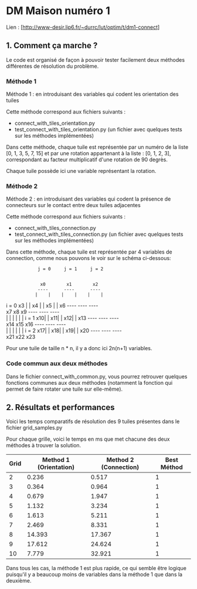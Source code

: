 # DM Maison numéro 1
Lien : [http://www-desir.lip6.fr/~durrc/Iut/optim/t/dm1-connect]

## 1. Comment ça marche ?

Le code est organisé de façon à pouvoir tester facilement deux méthodes différentes de résolution du problème.

### Méthode 1

Méthode 1 : en introduisant des variables qui codent les orientation des tuiles

Cette méthode correspond aux fichiers suivants :
- connect_with_tiles_orientation.py
- test_connect_with_tiles_orientation.py (un fichier avec quelques tests sur 
les méthodes implémentées)

Dans cette méthode, chaque tuile est représentée par un numéro de la liste [0, 1, 3, 5, 7, 15] et par une rotation appartenant à la liste : [0, 1, 2, 3], correspondant au facteur multiplicatif d'une rotation de 90 degrès.

Chaque tuile possède ici une variable représentant la rotation.


### Méthode 2

Méthode 2 : en introduisant des variables qui codent la présence de 
connecteurs sur le contact entre deux tuiles adjacentes

Cette méthode correspond aux fichiers suivants :
- connect_with_tiles_connection.py
- test_connect_with_tiles_connection.py (un fichier avec quelques tests sur 
les méthodes implémentées)

Dans cette méthode, chaque tuile est représentée par 4 variables de connection, comme nous pouvons le voir sur le schéma ci-dessous:

                j = 0     j = 1     j = 2


                 x0        x1        x2
                ----      ----      ----  
               |    |    |    |    |    | 
i = 0       x3 |    | x4 |    | x5 |    | x6
                ----      ----      ----  
                 x7        x8        x9
                ----      ----      ----  
               |    |    |    |    |    | 
i = 1       x10|    | x11|    | x12|    | x13
                ----      ----      ----  
                 x14       x15       x16
                ----      ----      ----  
               |    |    |    |    |    | 
i = 2       x17|    | x18|    | x19|    | x20 
                ----      ----      ----  
                 x21       x22       x23

Pour une tuile de taille n * n, il y a donc ici 2n(n+1) variables.

### Code commun aux deux méthodes

Dans le fichier connect_with_common.py, vous pourrez retrouver quelques 
fonctions communes aux deux méthodes (notamment la fonction qui permet de
faire rotater une tuile sur elle-même).


## 2. Résultats et performances

Voici les temps comparatifs de résolution des 9 tuiles présentes dans le 
fichier grid_samples.py

Pour chaque grille, voici le temps en ms que met chacune des deux méthodes à
trouver la solution.

| Grid |  Method 1 (Orientation) |  Method 2 (Connection) | Best Méthod |
|------|-------------------------|------------------------|-------------|
|   2  |           0.236         |           0.517        |      1      |
|   3  |           0.364         |           0.964        |      1      |
|   4  |           0.679         |           1.947        |      1      |
|   5  |           1.132         |           3.234        |      1      |
|   6  |           1.613         |           5.211        |      1      |
|   7  |           2.469         |           8.331        |      1      |
|   8  |          14.393         |          17.367        |      1      |
|   9  |          17.612         |          24.624        |      1      |
|  10  |           7.779         |          32.921        |      1      |

Dans tous les cas, la méthode 1 est plus rapide, ce qui semble être logique 
puisqu'il y a beaucoup moins de variables dans la méthode 1 que dans la 
deuxième.